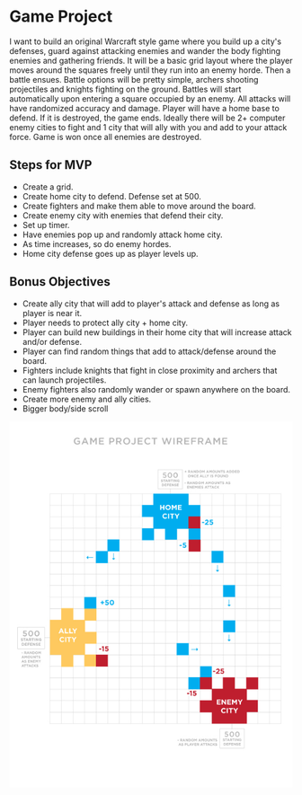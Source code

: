 # Game Project

I want to build an original Warcraft style game where you build up a city's defenses, guard against attacking enemies and wander the body 
fighting enemies and gathering friends. It will be a basic grid layout where the player moves around the squares freely until they run into 
an enemy horde. Then a battle ensues. Battle options will be pretty simple, archers shooting projectiles and knights fighting on the ground.
Battles will start automatically upon entering a square occupied by an enemy. All attacks will have randomized accuracy and damage. Player 
will have a home base to defend. If it is destroyed, the game ends. Ideally there will be 2+ computer enemy cities to fight and 1 city that 
will ally with you and add to your attack force. Game is won once all enemies are destroyed.

## Steps for MVP
* Create a grid.
* Create home city to defend. Defense set at 500. 
* Create fighters and make them able to move around the board.
* Create enemy city with enemies that defend their city.
* Set up timer.
* Have enemies pop up and randomly attack home city.
* As time increases, so do enemy hordes.
* Home city defense goes up as player levels up. 

## Bonus Objectives
* Create ally city that will add to player's attack and defense as long as player is near it.
* Player needs to protect ally city + home city.
* Player can build new buildings in their home city that will increase attack and/or defense.
* Player can find random things that add to attack/defense around the board.
* Fighters include knights that fight in close proximity and archers that can launch projectiles.
* Enemy fighters also randomly wander or spawn anywhere on the board.
* Create more enemy and ally cities.
* Bigger body/side scroll

![wireframe](images/game-project-wireframe.jpg)
